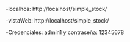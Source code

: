 -localhos: http://localhost/simple_stock/

-vistaWeb: http://localhost/simple_stock/

-Credenciales: admin1 y contraseña: 12345678


